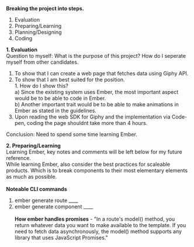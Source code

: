 **Breaking the project into steps.**
1. Evaluation
2. Preparing/Learning
3. Planning/Designing
4. Coding 

**1. Evaluation**
<br> Question to myself: What is the purpose of this project? How do I seperate myself from other candidates.  
1. To show that I can create a web page that fetches data using Giphy API. 
2. To show that I am best suited for the position.
  <br>1. How do I show this? 
        <br> a) Since the existing system uses Ember, the most important aspect would be to be able to code in Ember.
        <br> b) Another important trait would be to be able to make animations in Ember as stated in the guidelines. 
3. Upon reading the web SDK for Giphy and the implementation via Code-pen, coding the page shouldnt take more than 4 hours.  

Conclusion: Need to spend some time learning Ember.

**2. Preparing/Learning**
<br>Learning Ember, key notes and comments will be left below for my future reference. 
<br>While learning Ember, also consider the best practices for scaleable products. Which is to break components to their most elementary elements as much as possible.
<br><br>**Noteable CLI commands** 
1. ember generate route ____   
2. ember generate component ____
<br><br>**How ember handles promises** - "In a route's model() method, you return whatever data you want to make available to the template. If you need to fetch data asynchronously, the model() method supports any library that uses JavaScript Promises."
